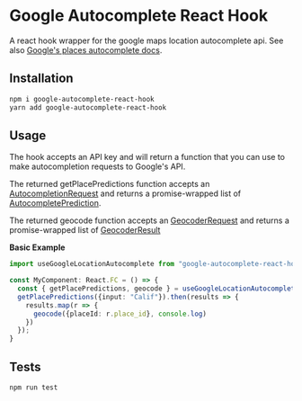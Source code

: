 # Google Autocomplete React Hook

A react hook wrapper for the google maps location autocomplete api. See also [Google's places autocomplete docs](https://developers.google.com/maps/documentation/javascript/reference/places-autocomplete-service).

## Installation

```sh
npm i google-autocomplete-react-hook
yarn add google-autocomplete-react-hook
```

## Usage

The hook accepts an API key and will return a function that you can use to make autocompletion requests to Google's API.

The returned getPlacePredictions function accepts an [AutocompletionRequest](https://developers.google.com/maps/documentation/javascript/reference/places-autocomplete-service#AutocompletionRequest)
and returns a promise-wrapped list of [AutocompletePrediction](https://developers.google.com/maps/documentation/javascript/reference/places-autocomplete-service#AutocompletePrediction).

The returned geocode function accepts an [GeocoderRequest](https://developers.google.com/maps/documentation/javascript/reference/geocoder#GeocoderRequest)
and returns a promise-wrapped list of [GeocoderResult](https://developers.google.com/maps/documentation/javascript/reference/geocoder#GeocoderResult)

**Basic Example**

```typescript
import useGoogleLocationAutocomplete from "google-autocomplete-react-hook";

const MyComponent: React.FC = () => {
  const { getPlacePredictions, geocode } = useGoogleLocationAutocomplete("mygoogleapikey");
  getPlacePredictions({input: "Calif"}).then(results => {
    results.map(r => {
      geocode({placeId: r.place_id}, console.log)
    })
  });
}
```

## Tests

```sh
npm run test
```
